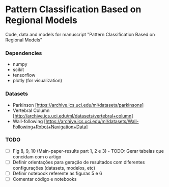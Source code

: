 # Pattern Classification Based on Regional Models

Code, data and models for manuscript "Pattern Classification Based on Regional Models" 

### Dependencies

- numpy
- scikit
- tensorflow
- plotly (for visualization)

### Datasets

- Parkinson [https://archive.ics.uci.edu/ml/datasets/parkinsons]
- Vertebral Column [http://archive.ics.uci.edu/ml/datasets/vertebral+column]
- Wall-following [https://archive.ics.uci.edu/ml/datasets/Wall-Following+Robot+Navigation+Data]


### TODO

 - [ ] Fig 8, 9, 10 (Main-paper-results part 1, 2 e 3) - TODO: Gerar tabelas que concidam com o artigo
 - [ ] Definir orientações para geração de resultados com diferentes configurações (datasets, modelos, etc)
 - [ ] Definir notebook referente as figuras 5 e 6
 - [ ] Comentar código e notebooks
